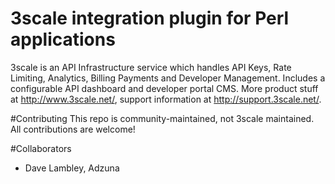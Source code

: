 # 3scale integration plugin for Perl applications
3scale is an API Infrastructure service which handles API Keys, Rate Limiting, Analytics, Billing Payments and Developer Management. Includes a configurable API dashboard and developer portal CMS. More product stuff at http://www.3scale.net/, support information at http://support.3scale.net/.

#Contributing
This repo is community-maintained, not 3scale maintained. All contributions are welcome!


#Collaborators

* Dave Lambley, Adzuna



